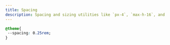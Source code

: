 ```yaml
---
title: Spacing
description: Spacing and sizing utilities like `px-4`, `max-h-16`, and many more
---
```



```css
@theme{
 --spacing: 0.25rem;
}
```
